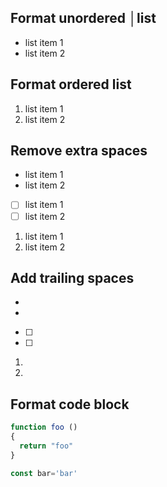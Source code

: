 ## Format unordered │list ##

* list item 1
* list item 2


## Format ordered list ##

1) list item 1
2) list item 2


## Remove extra spaces ##

-  list item 1
-  list item 2

-  [ ] list item 1
-  [ ] list item 2

1.  list item 1
2.  list item 2


## Add trailing spaces ##

-
- 

-  [ ]
-  [ ] 

1.
2. 

## Format code block ##

```javascript
function foo ()
{
  return "foo"
}

const bar='bar'
```